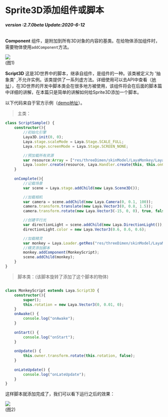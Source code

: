# Sprite3D添加组件或脚本 

###### **version :2.7.0beta   Update:2020-6-12**

**Component** 组件，是附加到所有3D对象的内容的基类。在给物体添加组件时，需要物体使用`addComponent`方法。

![](img/1.png)<br>(图1)

**Script3D** 这是3D世界中的脚本，继承自组件，是组件的一种。该类被定义为 '抽象类' ,不允许实例。该类提供了一系列虚方法。详细使用可以去API中查看（[地址](https://layaair.ldc.layabox.com/api2/Chinese/index.html?category=3D&class=laya.d3.component.Script3D)），在3D世界的开发中脚本类会在很多地方被使用，该组件将会在后面的脚本篇中详细的讲解，在本篇只是简单的讲解如何给Sprite3D添加一个脚本。

以下代码来自于官方示例（[demo地址](https://layaair.ldc.layabox.com/demo2/?language=ch&category=3d&group=Sprite3D&name=ScriptSample)）。

> 主类：
>

```typescript
class ScriptSample() {
    constructor(){
        //初始化引擎
        Laya3D.init(0, 0);
        Laya.stage.scaleMode = Laya.Stage.SCALE_FULL;
        Laya.stage.screenMode = Laya.Stage.SCREEN_NONE;

        //预加载所有资源
        var resource:Array = ["res/threeDimen/skinModel/LayaMonkey/LayaMonkey.lh"];
        Laya.loader.create(resource, Laya.Handler.create(this, this.onComplete));    
    }
    
    onComplete(){
        //记载场景
        var scene = Laya.stage.addChild(new Laya.Scene3D());

        //加载相机
        var camera = scene.addChild(new Laya.Camera(0, 0.1, 100));
        camera.transform.translate(new Laya.Vector3(0, 0.8, 1.5));
        camera.transform.rotate(new Laya.Vector3(-15, 0, 0), true, false);

        //创建平行光
        var directionLight = scene.addChild(new Laya.DirectionLight());
        directionLight.color = new Laya.Vector3(0.6, 0.6, 0.6);

        //加载精灵
        var monkey = Laya.Loader.getRes("res/threeDimen/skinModel/LayaMonkey/LayaMonkey.lh");
        //精灵添加脚本
        monkey.addComponent(MonkeyScript);
        scene.addChild(monkey);
    }
}


```

> 脚本类：(该脚本旋转了添加了这个脚本的物体)
>

```typescript

class MonkeyScript extends Laya.Script3D {
	constructor(){
        super();
        this.rotation = new Laya.Vector3(0, 0.01, 0);
    }
	onAwake() {
		console.log("onAwake");
	}
	
	onStart() {
		console.log("onStart");
	}
	
	onUpdate() {
		this.owner.transform.rotate(this.rotation, false);
	}
	
	onLateUpdate() {
		console.log("onLateUpdate");
	}
}

```

这样脚本就添加完成了，我们可以看下运行之后的效果：

![](img/2.gif)<br>(图2)

